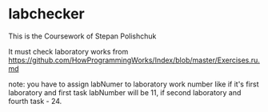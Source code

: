 # labchecker
This is the Coursework of Stepan Polishchuk

It must check laboratory works from https://github.com/HowProgrammingWorks/Index/blob/master/Exercises.ru.md

note: you have to assign labNumer to laboratory work number like if it's first laboratory and first task labNumber will be 11,
if second laboratory and fourth task - 24.
